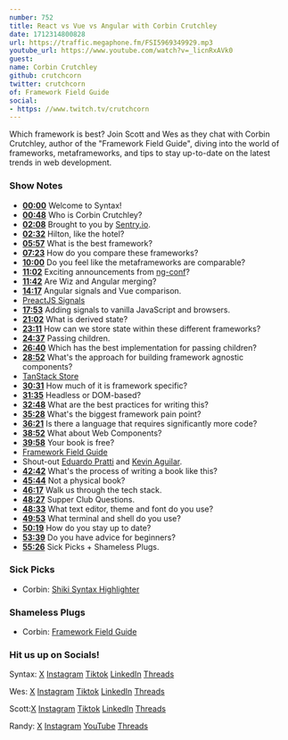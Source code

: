 ```yaml
---
number: 752
title: React vs Vue vs Angular with Corbin Crutchley
date: 1712314800828
url: https://traffic.megaphone.fm/FSI5969349929.mp3
youtube_url: https://www.youtube.com/watch?v=_licnRxAVk0
guest: 
name: Corbin Crutchley
github: crutchcorn
twitter: crutchcorn
of: Framework Field Guide
social: 
- https: //www.twitch.tv/crutchcorn
---
```


Which framework is best? Join Scott and Wes as they chat with Corbin Crutchley, author of the "Framework Field Guide", diving into the world of frameworks, metaframeworks, and tips to stay up-to-date on the latest trends in web development.

### Show Notes

* **[00:00](#t=00:00)** Welcome to Syntax!
* **[00:48](#t=00:48)** Who is Corbin Crutchley?
* **[02:08](#t=02:08)** Brought to you by [Sentry.io](www.sentry.io/syntax).
* **[02:32](#t=02:32)** Hilton, like the hotel?
* **[05:57](#t=05:57)** What is the best framework?
* **[07:23](#t=07:23)** How do you compare these frameworks?
* **[10:00](#t=10:00)** Do you feel like the metaframeworks are comparable?
* **[11:02](#t=11:02)** Exciting announcements from [ng-conf](https://ng-conf.org/)?
* **[11:42](#t=11:42)** Are Wiz and Angular merging?
* **[14:17](#t=14:17)** Angular signals and Vue comparison.
* [PreactJS Signals](https://preactjs.com/guide/v10/signals/)
* **[17:53](#t=17:53)** Adding signals to vanilla JavaScript and browsers.
* **[21:02](#t=21:02)** What is derived state?
* **[23:11](#t=23:11)** How can we store state within these different frameworks?
* **[24:37](#t=24:37)** Passing children.
* **[26:40](#t=26:40)** Which has the best implementation for passing children?
* **[28:52](#t=28:52)** What's the approach for building framework agnostic components?
* [TanStack Store](https://tanstack.com/store/latest)
* **[30:31](#t=30:31)** How much of it is framework specific?
* **[31:35](#t=31:35)** Headless or DOM-based?
* **[32:48](#t=32:48)** What are the best practices for writing this?
* **[35:28](#t=35:28)** What's the biggest framework pain point?
* **[36:21](#t=36:21)** Is there a language that requires significantly more code?
* **[38:52](#t=38:52)** What about Web Components?
* **[39:58](#t=39:58)** Your book is free?
* [Framework Field Guide](https://unicorn-utterances.com/collections/framework-field-guide)
* Shout-out [Eduardo Pratti](https://twitter.com/edpratti) and [Kevin Aguilar](https://twitter.com/kevttob).
* **[42:42](#t=42:42)** What's the process of writing a book like this?
* **[45:44](#t=45:44)** Not a physical book?
* **[46:17](#t=46:17)** Walk us through the tech stack.
* **[48:27](#t=48:27)** Supper Club Questions.
* **[48:33](#t=48:33)** What text editor, theme and font do you use?
* **[49:53](#t=49:53)** What terminal and shell do you use?
* **[50:19](#t=50:19)** How do you stay up to date?
* **[53:39](#t=53:39)** Do you have advice for beginners?
* **[55:26](#t=55:26)** Sick Picks + Shameless Plugs.

### Sick Picks

- Corbin: [Shiki Syntax Highlighter](https://shiki.style/)

### Shameless Plugs

- Corbin: [Framework Field Guide](https://unicorn-utterances.com/collections/framework-field-guide)

### Hit us up on Socials!

Syntax: [X](https://twitter.com/syntaxfm) [Instagram](https://www.instagram.com/syntax_fm/) [Tiktok](https://www.tiktok.com/@syntaxfm) [LinkedIn](https://www.linkedin.com/company/96077407/admin/feed/posts/) [Threads](https://www.threads.net/@syntax_fm)

Wes: [X](https://twitter.com/wesbos) [Instagram](https://www.instagram.com/wesbos/) [Tiktok](https://www.tiktok.com/@wesbos) [LinkedIn](https://www.linkedin.com/in/wesbos/) [Threads](https://www.threads.net/@wesbos)

Scott:[X](https://twitter.com/stolinski) [Instagram](https://www.instagram.com/stolinski/) [Tiktok](https://www.tiktok.com/@stolinski) [LinkedIn](https://www.linkedin.com/in/stolinski/) [Threads](https://www.threads.net/@stolinski)

Randy: [X](https://twitter.com/randyrektor) [Instagram](https://www.instagram.com/randyrektor/) [YouTube](https://www.youtube.com/@randyrektor) [Threads](https://www.threads.net/@randyrektor)
